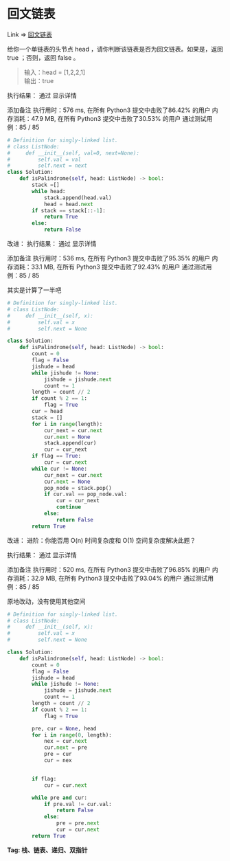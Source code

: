 # 回文链表

Link => [回文链表](https://leetcode-cn.com/problems/palindrome-linked-list/)

给你一个单链表的头节点 head ，请你判断该链表是否为回文链表。如果是，返回 true ；否则，返回 false 。

>输入：head = [1,2,2,1]<br />
>输出：true<br />

执行结果：
通过
显示详情

添加备注
执行用时：576 ms, 在所有 Python3 提交中击败了86.42% 的用户
内存消耗：47.9 MB, 在所有 Python3 提交中击败了30.53% 的用户
通过测试用例：85 / 85

```python
# Definition for singly-linked list.
# class ListNode:
#     def __init__(self, val=0, next=None):
#         self.val = val
#         self.next = next
class Solution:
    def isPalindrome(self, head: ListNode) -> bool:
        stack =[]
        while head:
            stack.append(head.val)
            head = head.next
        if stack == stack[::-1]:
            return True
        else:
            return False
```
改进：
执行结果：
通过
显示详情

添加备注
执行用时：536 ms, 在所有 Python3 提交中击败了95.35% 的用户
内存消耗：33.1 MB, 在所有 Python3 提交中击败了92.43% 的用户
通过测试用例：85 / 85

其实是计算了一半吧
```python
# Definition for singly-linked list.
# class ListNode:
#     def __init__(self, x):
#         self.val = x
#         self.next = None

class Solution:
    def isPalindrome(self, head: ListNode) -> bool:
        count = 0
        flag = False
        jishude = head
        while jishude != None:
            jishude = jishude.next
            count += 1
        length = count // 2
        if count % 2 == 1:
            flag = True
        cur = head
        stack = []
        for i in range(length):
            cur_next = cur.next
            cur.next = None
            stack.append(cur)
            cur = cur_next
        if flag == True:
            cur = cur.next
        while cur != None:
            cur_next = cur.next
            cur.next = None
            pop_node = stack.pop()
            if cur.val == pop_node.val:
                cur = cur_next
                continue
            else:
                return False
        return True
```
改进： 
进阶：你能否用 O(n) 时间复杂度和 O(1) 空间复杂度解决此题？

执行结果：
通过
显示详情

添加备注
执行用时：520 ms, 在所有 Python3 提交中击败了96.85% 的用户
内存消耗：32.9 MB, 在所有 Python3 提交中击败了93.04% 的用户
通过测试用例：85 / 85

原地改动，没有使用其他空间
```python
# Definition for singly-linked list.
# class ListNode:
#     def __init__(self, x):
#         self.val = x
#         self.next = None

class Solution:
    def isPalindrome(self, head: ListNode) -> bool:
        count = 0
        flag = False
        jishude = head
        while jishude != None:
            jishude = jishude.next
            count += 1
        length = count // 2
        if count % 2 == 1:
            flag = True

        pre, cur = None, head
        for i in range(0, length):
            nex = cur.next
            cur.next = pre
            pre = cur
            cur = nex


        if flag:
            cur = cur.next

        while pre and cur:
            if pre.val != cur.val:
                return False
            else:
                pre = pre.next
                cur = cur.next
        return True
```
**Tag: 栈、链表、递归、双指针**
